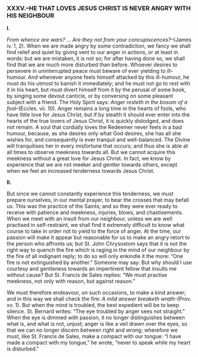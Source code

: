 
### XXXV.–HE THAT LOVES JESUS CHRIST IS NEVER ANGRY WITH HIS NEIGHBOUR

**I.**

_From whence are wars? … Are they not from your concupiscences?_–(James iv. 1, 2). When we are made angry by some contradiction, we fancy we shall find relief and quiet by giving vent to our anger in actions, or at least in words: but we are mistaken, it is not so; for after having done so, we shall find that we are much more disturbed than before. Whoever desires to persevere in uninterrupted peace must beware of ever yielding to ill-humour. And whenever anyone feels himself attacked by this ill-humour, he must do his utmost to banish it immediately; and he must not go to rest with it in his heart, but must divert himself from it by the perusal of some book, by singing some devout canticle, or by conversing on some pleasant subject with a friend. The Holy Spirit says: _Anger resteth in the bosom of a fool_–(Eccles. vii. 10). Anger remains a long time in the hearts of fools, who have little love for Jesus Christ; but if by stealth it should ever enter into the hearts of the true lovers of Jesus Christ, it is quickly dislodged, and does not remain. A soul that cordially loves the Redeemer never feels in a bad humour, because, as she desires only what God desires, she has all she wishes for, and consequently is ever tranquil and well-balanced. The Divine will tranquilises her in every misfortune that occurs; and thus she is able at all times to observe meekness towards all. But we cannot acquire this meekness without a great love for Jesus Christ. In fact, we know by experience that we are not meeker and gentler towards others, except when we feel an increased tenderness towards Jesus Christ.

**II.**

But since we cannot constantly experience this tenderness, we must prepare ourselves, in our mental prayer, to bear the crosses that may befall us. This was the practice of the Saints; and so they were ever ready to receive with patience and meekness, injuries, blows, and chastisements. When we meet with an insult from our neighbour, unless we are well practised in self-restraint, we shall find it extremely difficult to know what course to take in order not to yield to the force of anger. At the time, our passion will make it appear but reasonable for us to make an angry retort to the person who affronts us; but St. John Chrysostom says that it is not the right way to quench the fire which is raging in the mind of our neighbour by the fire of all indignant reply; to do so will only enkindle it the more: “One fire is not extinguished by another.” Someone may say: But why should I use courtesy and gentleness towards an impertinent fellow that insults me without cause? But St. Francis de Sales replies: “We must practise meekness, not only with reason, but against reason.”

We must therefore endeavour, on such occasions, to make a kind answer; and in this way we shall check the fire: _A mild answer breaketh wrath_-(Prov. xv. 1). But when the mind is troubled, the best expedient will be to keep silence. St. Bernard writes: “The eye troubled by anger sees not straight.” When the eye is dimmed with passion, it no longer distinguishes between what is, and what is not, unjust; anger is like a veil drawn over the eyes, so that we can no longer discern between right and wrong; wherefore we must, like St. Francis de Sales, make a compact with our tongue: “I have made a compact with my tongue,” he wrote, “never to speak while my heart is disturbed.”


